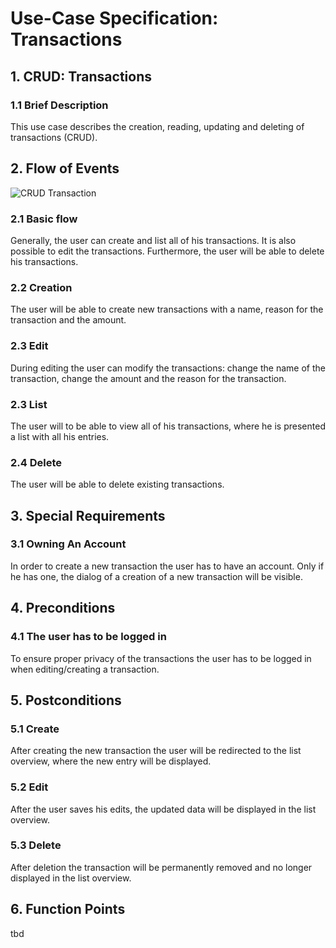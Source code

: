 # Use-Case Specification: Transactions

## 1. CRUD: Transactions

### 1.1 Brief Description

This use case describes the creation, reading, updating and deleting of transactions (CRUD).

## 2. Flow of Events

![CRUD Transaction](https://drive.google.com/uc?id=1hPavCfXMP0aJiT814f-xc29NtRdmUARr)

### 2.1 Basic flow
Generally, the user can create and list all of his transactions. It is also possible to edit the transactions. Furthermore, the user will be able to delete his transactions.

### 2.2 Creation  

The user will be able to create new transactions with a name, reason for the transaction and the amount.

### 2.3 Edit

During editing the user can modify the transactions: change the name of the transaction, change the amount and the reason for the transaction.

### 2.3 List

The user will to be able to view all of his transactions, where he is presented a list with all his entries.

### 2.4 Delete

The user will be able to delete existing transactions.

## 3. Special Requirements

### 3.1 Owning An Account
        
In order to create a new transaction the user has to have an account. Only if he has one, the dialog of a creation of a new transaction will be visible.

## 4. Preconditions

### 4.1 The user has to be logged in

To ensure proper privacy of the transactions the user has to be logged in when editing/creating a transaction.

## 5. Postconditions

### 5.1 Create

After creating the new transaction the user will be redirected to the list overview, where the new entry will be displayed.

### 5.2 Edit

After the user saves his edits, the updated data will be displayed in the list overview.

### 5.3 Delete

After deletion the transaction will be permanently removed and no longer displayed in the list overview.

## 6. Function Points
tbd